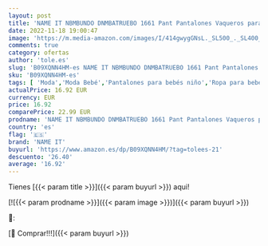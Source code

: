 ```yaml
---
layout: post
title: 'NAME IT NBMBUNDO DNMBATRUEBO 1661 Pant Pantalones Vaqueros para bebé niño  Light Blue Denim  80'
date: 2022-11-18 19:00:47
image: 'https://m.media-amazon.com/images/I/414gwygGNsL._SL500_._SL400_.jpg'
comments: true
category: ofertas
author: 'tole.es'
slug: 'B09XQNN4HM-es NAME IT NBMBUNDO DNMBATRUEBO 1661 Pant Pantalones Vaqueros...'
sku: 'B09XQNN4HM-es'
tags: [ 'Moda','Moda Bebé','Pantalones para bebés niño','Ropa para bebés','Ropa para bebés niño','bebé','name it','🇪🇸', ]
actualPrice: 16.92 EUR
currency: EUR
price: 16.92
comparePrice: 22.99 EUR
prodname: 'NAME IT NBMBUNDO DNMBATRUEBO 1661 Pant Pantalones Vaqueros para bebé niño  Light Blue Denim  80'
country: 'es'
flag: '🇪🇸'
brand: 'NAME IT'
buyurl: 'https://www.amazon.es/dp/B09XQNN4HM/?tag=tolees-21'
descuento: '26.40'
average: '16.92'
---
```


Tienes [{{< param title >}}]({{< param buyurl >}}) aqui!

[![{{< param prodname >}}]({{< param image >}})]({{< param buyurl >}})

🔎:


[🛒 Comprar!!!]({{< param buyurl >}})

